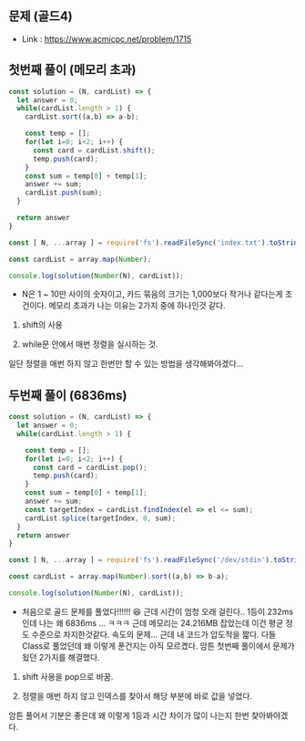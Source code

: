 ## 문제 (골드4)  

- Link : https://www.acmicpc.net/problem/1715




## 첫번째 풀이 (메모리 초과)         

```javascript
const solution = (N, cardList) => {
  let answer = 0;
  while(cardList.length > 1) {
    cardList.sort((a,b) => a-b);

    const temp = [];
    for(let i=0; i<2; i++) {
      const card = cardList.shift();
      temp.push(card);
    }
    const sum = temp[0] + temp[1];
    answer += sum;
    cardList.push(sum);
  }

  return answer
}

const [ N, ...array ] = require('fs').readFileSync('index.txt').toString().trim().split('\n');

const cardList = array.map(Number);

console.log(solution(Number(N), cardList));  
```

- N은 1 ~ 10만 사이의 숫자이고, 카드 묶음의 크기는 1,000보다 작거나 같다는게 조건이다. 메모리 초과가 나는 이유는 2가지 중에 하나인것 같다.

1. shift의 사용

2. while문 안에서 매번 정렬을 실시하는 것.

일단 정렬을 매번 하지 않고 한번만 할 수 있는 방법을 생각해봐야겠다...

## 두번째 풀이 (6836ms)  

```javascript
const solution = (N, cardList) => {
  let answer = 0;
  while(cardList.length > 1) {

    const temp = [];
    for(let i=0; i<2; i++) {
      const card = cardList.pop();
      temp.push(card);
    }
    const sum = temp[0] + temp[1];
    answer += sum;
    const targetIndex = cardList.findIndex(el => el <= sum);
    cardList.splice(targetIndex, 0, sum);
  }
  return answer
}

const [ N, ...array ] = require('fs').readFileSync('/dev/stdin').toString().trim().split('\n');

const cardList = array.map(Number).sort((a,b) => b-a);

console.log(solution(Number(N), cardList));
```

- 처음으로 골드 문제를 풀었다!!!!!! 😆 근데 시간이 엄청 오래 걸린다.. 1등이 232ms인데 나는 왜 6836ms ... ㅋㅋㅋ 근데 메모리는 24.216MB 잡았는데 이건 평균 정도 수준으로 차지한것같다. 속도의 문제... 근데 내 코드가 압도적을 짧다. 다들 Class로 풀었던데 왜 이렇게 푼건지는 아직 모르곘다. 암튼 첫번째 풀이에서 문제가 됬던 2가지를 해결했다.

1. shift 사용을 pop으로 바꿈.

2. 정렬을 매번 하지 않고 인덱스를 찾아서 해당 부분에 바로 값을 넣었다.

암튼 풀어서 기분은 좋은데 왜 이렇게 1등과 시간 차이가 많이 나는지 한번 찾아봐야겠다. 

